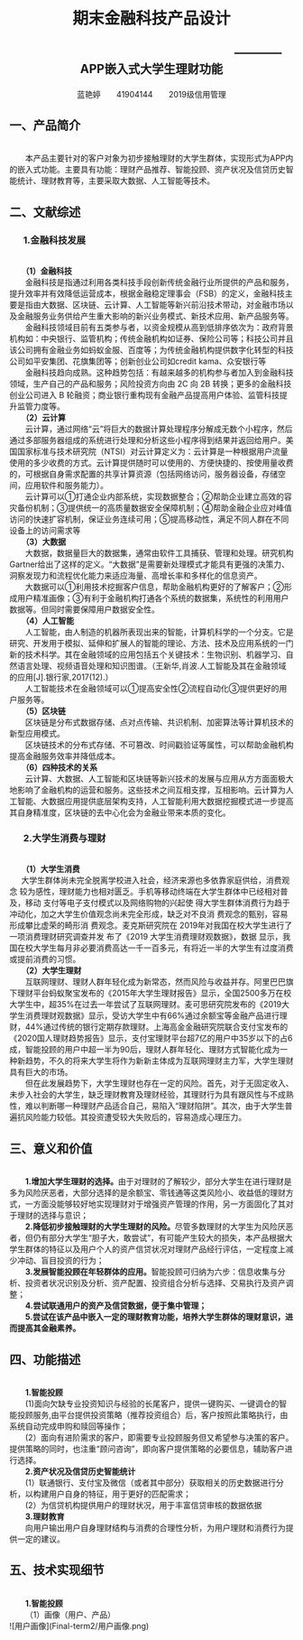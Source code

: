 <h1><p align="center">期末金融科技产品设计</p> </h1> 
<h2><p align="center">&emsp;&emsp;&emsp;&emsp;&emsp;&emsp;&emsp;&emsp;&emsp;&emsp;&emsp;&emsp;&emsp;&emsp;&emsp;&emsp;&emsp;&emsp;————APP嵌入式大学生理财功能</p></h2>  
<p align="center">蓝艳婷&emsp;&emsp;41904144&emsp;&emsp;2019级信用管理</p>  

<h2>一、产品简介</h2> 
</br>&emsp;&emsp;本产品主要针对的客户对象为初步接触理财的大学生群体，实现形式为APP内的嵌入式功能。主要具有功能：理财产品推荐、智能投顾、资产状况及信贷历史智能统计、理财教育等，主要采取大数据、人工智能等技术。


<h2>二、文献综述</h2>  
<h3>&emsp;&ensp;1.金融科技发展</h3>
</br>&emsp;&ensp;<b>（1）金融科技</b>
</br>&emsp;&emsp;金融科技是指通过利用各类科技手段创新传统金融行业所提供的产品和服务，提升效率并有效降低运营成本，根据金融稳定理事会（FSB）的定义，金融科技主要是指由大数据、区块链、云计算、人工智能等新兴前沿技术带动，对金融市场以及金融服务业务供给产生重大影响的新兴业务模式、新技术应用、新产品服务等。
</br>&emsp;&emsp;金融科技领域目前有五类参与者，以资金规模从高到低排序依次为：政府背景机构如：中央银行、监管机构；传统金融机构如证券、保险公司等；科技公司并且该公司拥有金融业务如蚂蚁金服、百度等；为传统金融机构提供数字化转型的科技公司如平安集团、花旗集团等；创新创业公司如credit kama、众安银行等
</br>&emsp;&emsp;金融科技趋向成熟。这种趋势包括：有越来越多的机构参与者加入到金融科技领域，生产自己的产品和服务；风险投资方向由 2C 向 2B 转换；更多的金融科技创业公司进入 B 轮融资；商业银行重构现有金融产品提高用户体验、监管科技提升监管力度等。
</br>&emsp;&ensp;<b>（2）云计算</b>
</br>&emsp;&emsp;云计算，通过网络“云”将巨大的数据计算处理程序分解成无数个小程序，然后通过多部服务器组成的系统进行处理和分析这些小程序得到结果并返回给用户。美国国家标准与技术研究院（NTSI）对云计算定义为：云计算是一种根据用户流量使用的多少收费的方式。云计算提供随时可以使用的、方便快捷的、按使用量收费的，可根据自身需求配置的共享计算资源（包括网络访问，服务器设备，存储空间，应用软件和服务能力）。
</br>&emsp;&emsp;云计算可以①打通企业内部系统，实现数据整合；②帮助企业建立高效的容灾备份机制；③提供统一的高质量数据安全保障机制；④帮助金融企业应对峰值访问的快速扩容机制，保证业务连续可用；⑤提高移动性，满足不同人群在不同设备上的访问需求等
</br>&emsp;&ensp;<b>（3）大数据</b>
</br>&emsp;&emsp;大数据，数据量巨大的数据集，通常由软件工具捕获、管理和处理。研究机构Gartner给出了这样的定义。“大数据”是需要新处理模式才能具有更强的决策力、洞察发现力和流程优化能力来适应海量、高增长率和多样化的信息资产。
</br>&emsp;&emsp;大数据可以①利用技术挖掘客户信息，帮助金融机构更好的了解客户；②形成用户精准画像；③有利于金融机构打通各个系统的数据集，系统性的利用用户数据等。但同时需要保障用户数据安全性。
</br>&emsp;&ensp;<b>（4）人工智能</b>
</br>&emsp;&emsp;人工智能，由人制造的机器所表现出来的智能，计算机科学的一个分支。它是研究、开发用于模拟、延伸和扩展人的智能的理论、方法、技术及应用系统的一门新的技术科学。其在金融领域的应用包括五个关键技术：生物识别、机器学习、自然语言处理、视频语音处理和知识图谱。（王新华,肖波.人工智能及其在金融领域的应用[J].银行家,2017(12).）
</br>&emsp;&emsp;人工智能技术在金融领域可以①提高安全性②流程自动化③提供更好的用户服务等。
</br>&emsp;&ensp;<b>（5）区块链</b>
</br>&emsp;&emsp;区块链是分布式数据存储、点对点传输、共识机制、加密算法等计算机技术的新型应用模式。
</br>&emsp;&emsp;区块链技术的分布式存储、不可篡改、时间戳验证等属性，可以帮助金融机构提高金融服务效率并降低成本。
</br>&emsp;&ensp;<b>（6）四种技术的关系</b>
</br>&emsp;&emsp;云计算、大数据、人工智能和区块链等新兴技术的发展与应用从方方面面极大地影响了金融机构的运营和服务。这些技术之间互相支撑，互相影响。云计算为人工智能、大数据应用提供底层架构支持，人工智能利用大数据挖掘模式进一步提高其自身精准度，区块链的去中心化会为金融业带来本质的变化。
<h3>&emsp;&ensp;2.大学生消费与理财</h3>
</br>&emsp;&ensp;<b>（1）大学生消费</b>
</br>&emsp;&ensp;大学生群体尚未完全脱离学校进入社会，经济来源也多依靠家庭供给，消费观念 较为感性，理财能力也相对匮乏。手机等移动终端在大学生群体中已经相对普及，移动 支付等电子支付模式以及网络购物的兴起使 得大学生群体消费行为趋于冲动化，加之大学生价值观念尚未完全形成，缺乏对不良消 费观念的甄别，容易形成攀比虚荣的畸形消 费观念。麦克斯研究院在 2019年对我国在校大学生进行了一项消费理财研究调查并发 布了《2019 大学生消费理财观数据》，数据 显示，我国在校大学生每月非必要消费高达一千一百多元，有将近一半的大学生有过度消费或提前消费的习惯。
</br>&emsp;&ensp;<b>（2）大学生理财</b>
</br>&emsp;&emsp;互联网理财、理财人群年轻化成为新常态，然而风险与收益并存。阿里巴巴旗下理财平台蚂蚁聚宝发布的《2015年大学生理财报告》显示，全国2500多万在校大学生中，超35%在过去一年尝试了互联网理财。麦可思研究院发布的《2019大学生消费理财观数据》显示，受访大学生中有66%通过余额宝等金融产品进行理财，44%通过传统的银行定期存款理财。上海高金金融研究院联合支付宝发布的《2020国人理财趋势报告》显示，支付宝理财平台超7亿的用户中35岁以下的占6成，智能投顾的用户中超一半为90后，理财人群年轻化、理财方式智能化成为一种新趋势，不久的将来大学生将作为新新主体成为互联网理财主力军，大学生理财具有巨大的市场。
</br>&emsp;&emsp;但在此发展趋势下，大学生理财也存在一定的风险。首先，对于无固定收入、未步入社会的大学生，缺乏理财教育及理财经验，其理财行为具有跟风性与不成熟性，难以判断哪一种理财产品适合自己，易陷入“理财陷阱”。其次，由于大学生普遍抗风险能力较低。其投资遭受较大失败后的，容易造成心理压力。

<h2>三、意义和价值</h2>
</br>&emsp;&emsp;<b>1.增加大学生理财的选择。</b>由于对理财的了解较少，部分大学生在进行理财是多为风险厌恶者，大部分选择的是余额宝、零钱通等这类风险小、收益低的理财方式，一方面没能够较好地实现理财对于增强资产管理的作用，另一方面固化了其对于理财的选择与意识；
</br>&emsp;&emsp;<b>2.降低初步接触理财的大学生理财的风险。</b>尽管多数理财的大学生为风险厌恶者，但仍有部分大学生“胆子大，敢尝试”，有可能产生较大的损失，本产品根据大学生群体的特征以及用户个人的资产信贷状况对理财产品经行评估，一定程度上减少冲动、盲目投资的行为；
</br>&emsp;&emsp;<b>3.发展智能投顾在年轻群体的应用。</b>智能投顾可归纳为六步：信息收集与分析、投资者状况识别及分析、资产配置、投资组合分析与选择、交易执行及资产调整；
</br>&emsp;&emsp;<b>4.尝试联通用户的资产及信贷数据，便于集中管理；</b>
</br>&emsp;&emsp;<b>5.尝试在该产品中嵌入一定的理财教育功能，培养大学生群体的理财意识，进而提高其金融素养。</b>

<h2>四、功能描述</h2>
</br>&emsp;&emsp;<b>1.智能投顾</b>
</br>&emsp;&emsp;(1)面向欠缺专业投资知识与经验的长尾客户，提供一键购买、一键调仓的智能投顾服务,由平台提供投资策略（推荐投资组合）后，客户按照此策略执行，由系统自动完成申购和赎回等操作；
</br>&emsp;&emsp;(2）面向有进阶需求的客户，即需要专业投顾服务但又希望参与决策的客户。提供策略的同时，也注重“顾问咨询”，即向客户提供策略的必要信息，辅助客户进行选择。
</br>&emsp;&emsp;<b>2.资产状况及信贷历史智能统计</b>
</br>&emsp;&emsp;(1）联通银行、支付宝及微信（或者其中部分）获取相关的历史数据进行分析，以构建用户自身的特征，用于更好的匹配需求；
</br>&emsp;&emsp;(2）为信贷机构提供用户的理财状况，用于丰富信贷审核的数据依据
</br>&emsp;&emsp;<b>3.理财教育</b>
</br>&emsp;&emsp;向用户输出用户自身理财结构与消费的合理性分析，为用户理财和消费行为提供一定的建议。

<h2>五、技术实现细节</h2>
</br>&emsp;&emsp;<b>1.智能投顾</b>
</br>&emsp;&emsp;（1）画像（用户、产品）
</br>![用户画像](Final-term2/用户画像.png)
